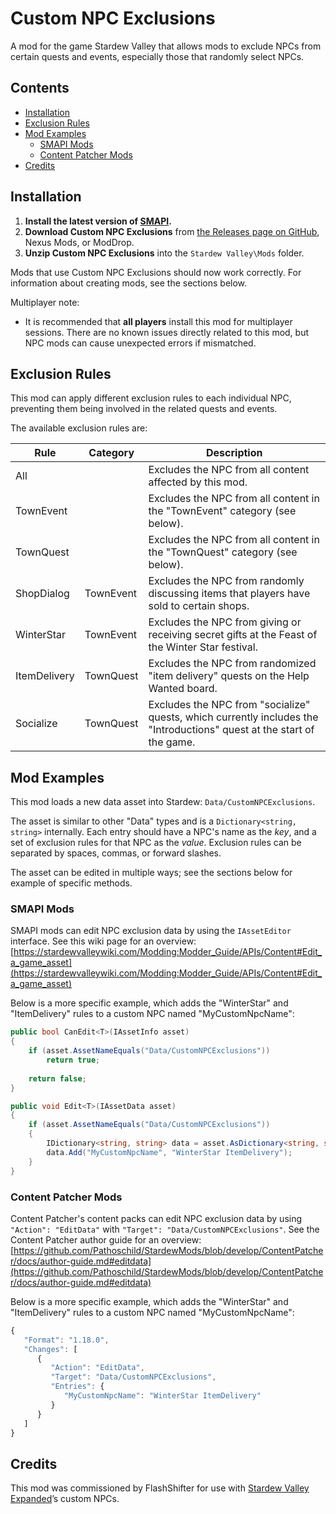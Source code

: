 # Custom NPC Exclusions
 A mod for the game Stardew Valley that allows mods to exclude NPCs from certain quests and events, especially those that randomly select NPCs.

## Contents
* [Installation](#installation)
* [Exclusion Rules](#exclusion-rules)
* [Mod Examples](#mod-examples)
     * [SMAPI Mods](#smapi-mods)
     * [Content Patcher Mods](#content-patcher-mods)
* [Credits](#credits)

## Installation
1. **Install the latest version of [SMAPI](https://smapi.io/).**
2. **Download Custom NPC Exclusions** from [the Releases page on GitHub](https://github.com/Esca-MMC/CustomNPCExclusions/releases), Nexus Mods, or ModDrop.
3. **Unzip Custom NPC Exclusions** into the `Stardew Valley\Mods` folder.

Mods that use Custom NPC Exclusions should now work correctly. For information about creating mods, see the sections below.

Multiplayer note:
* It is recommended that **all players** install this mod for multiplayer sessions. There are no known issues directly related to this mod, but NPC mods can cause unexpected errors if mismatched.

## Exclusion Rules
This mod can apply different exclusion rules to each individual NPC, preventing them being involved in the related quests and events.

The available exclusion rules are:

Rule | Category | Description
-----|----------|------------
All | | Excludes the NPC from all content affected by this mod.
TownEvent | | Excludes the NPC from all content in the "TownEvent" category (see below).
TownQuest | | Excludes the NPC from all content in the "TownQuest" category (see below).
ShopDialog | TownEvent | Excludes the NPC from randomly discussing items that players have sold to certain shops.
WinterStar | TownEvent | Excludes the NPC from giving or receiving secret gifts at the Feast of the Winter Star festival.
ItemDelivery | TownQuest | Excludes the NPC from randomized "item delivery" quests on the Help Wanted board.
Socialize | TownQuest | Excludes the NPC from "socialize" quests, which currently includes the "Introductions" quest at the start of the game.

## Mod Examples
This mod loads a new data asset into Stardew: `Data/CustomNPCExclusions`.

The asset is similar to other "Data" types and is a `Dictionary<string, string>` internally. Each entry should have a NPC's name as the *key*, and a set of exclusion rules for that NPC as the *value*. Exclusion rules can be separated by spaces, commas, or forward slashes.

The asset can be edited in multiple ways; see the sections below for example of specific methods.

### SMAPI Mods
SMAPI mods can edit NPC exclusion data by using the `IAssetEditor` interface. See this wiki page for an overview: [https://stardewvalleywiki.com/Modding:Modder_Guide/APIs/Content#Edit_a_game_asset](https://stardewvalleywiki.com/Modding:Modder_Guide/APIs/Content#Edit_a_game_asset)

Below is a more specific example, which adds the "WinterStar" and "ItemDelivery" rules to a custom NPC named "MyCustomNpcName":

```cs
public bool CanEdit<T>(IAssetInfo asset)
{
	if (asset.AssetNameEquals("Data/CustomNPCExclusions"))
		return true;
		
	return false;
}

public void Edit<T>(IAssetData asset)
{
	if (asset.AssetNameEquals("Data/CustomNPCExclusions"))
	{
		IDictionary<string, string> data = asset.AsDictionary<string, string>().Data;
		data.Add("MyCustomNpcName", "WinterStar ItemDelivery"); 
	}
}
```

### Content Patcher Mods
Content Patcher's content packs can edit NPC exclusion data by using `"Action": "EditData"` with `"Target": "Data/CustomNPCExclusions"`. See the Content Patcher author guide for an overview: [https://github.com/Pathoschild/StardewMods/blob/develop/ContentPatcher/docs/author-guide.md#editdata](https://github.com/Pathoschild/StardewMods/blob/develop/ContentPatcher/docs/author-guide.md#editdata)

Below is a more specific example, which adds the "WinterStar" and "ItemDelivery" rules to a custom NPC named "MyCustomNpcName":

```js
{
   "Format": "1.18.0",
   "Changes": [
      {
         "Action": "EditData",
         "Target": "Data/CustomNPCExclusions",
         "Entries": {
            "MyCustomNpcName": "WinterStar ItemDelivery"
         }
      }
   ]
}
```

## Credits
This mod was commissioned by FlashShifter for use with [Stardew Valley Expanded](https://www.moddrop.com/stardew-valley/mods/833179-stardew-valley-expanded)’s custom NPCs.
